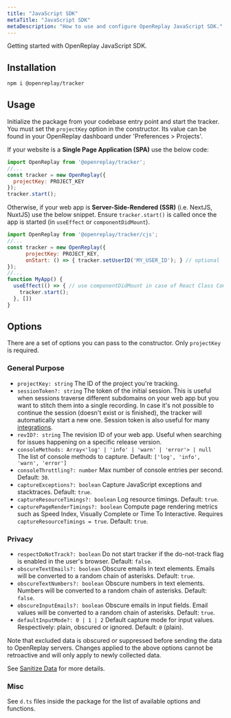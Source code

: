 ```yaml
---
title: "JavaScript SDK"
metaTitle: "JavaScript SDK"
metaDescription: "How to use and configure OpenReplay JavaScript SDK."
---
```


Getting started with OpenReplay JavaScript SDK.

## Installation

```bash
npm i @openreplay/tracker
```

## Usage

Initialize the package from your codebase entry point and start the tracker. You must set the `projectKey` option in the constructor. Its value can be found in your OpenReplay dashboard under 'Preferences > Projects'.

If your website is a **Single Page Application (SPA)** use the below code:

```js
import OpenReplay from '@openreplay/tracker';
//...
const tracker = new OpenReplay({
  projectKey: PROJECT_KEY
});
tracker.start();
```

Otherwise, if your web app is **Server-Side-Rendered (SSR)** (i.e. NextJS, NuxtJS) use the below snippet. Ensure `tracker.start()` is called once the app is started (in `useEffect` or `componentDidMount`).

```js
import OpenReplay from '@openreplay/tracker/cjs';
//...
const tracker = new OpenReplay({
      projectKey: PROJECT_KEY,
      onStart: () => { tracker.setUserID('MY_USER_ID'); } // optional
});
//...
function MyApp() {
  useEffect(() => { // use componentDidMount in case of React Class Component
    tracker.start();
  }, [])
}
```

## Options

There are a set of options you can pass to the constructor. Only `projectKey` is required.

### General Purpose

- `projectKey: string` The ID of the project you're tracking.
- `sessionToken?: string` The token of the initial session. This is useful when sessions traverse different subdomains on your web app but you want to stitch them into a single recording. In case it's not possible to continue the session (doesn't exist or is finished), the tracker will automatically start a new one. Session token is also useful for many [integrations](/integrations).
- `revID?: string` The revision ID of your web app. Useful when searching for issues happening on a specific release version.
- `consoleMethods: Array<'log' | 'info' | 'warn' | 'error'> | null` The list of console methods to capture. Default: `['log', 'info', 'warn', 'error']`
- `consoleThrottling?: number` Max number of console entries per second. Default: `30`.
- `captureExceptions?: boolean` Capture JavaScript exceptions and stacktraces. Default: `true`.
- `captureResourceTimings?: boolean` Log resource timings. Default: `true`.
- `capturePageRenderTimings?: boolean` Compute page rendering metrics such as Speed Index, Visually Complete or Time To Interactive. Requires `captureResourceTimings = true`. Default: `true`.

### Privacy

- `respectDoNotTrack?: boolean` Do not start tracker if the do-not-track flag is enabled in the user's browser. Default: `false`.
- `obscureTextEmails?: boolean` Obscure emails in text elements. Emails will be converted to a random chain of asterisks. Default: `true`.
- `obscureTextNumbers?: boolean` Obscure numbers in text elements. Numbers will be converted to a random chain of asterisks. Default: `false`.
- `obscureInputEmails?: boolean` Obscure emails in input fields. Email values will be converted to a random chain of asterisks. Default: `true`.
- `defaultInputMode?: 0 | 1 | 2` Default capture mode for input values. Respectively: plain, obscured or ignored. Default: `0` (plain).

Note that excluded data is obscured or suppressed before sending the data to OpenReplay servers. Changes applied to the above options cannot be retroactive and will only apply to newly collected data.

See [Sanitize Data](/installation/sanitize-data) for more details.

### Misc

See `d.ts` files inside the package for the list of available options and functions.
